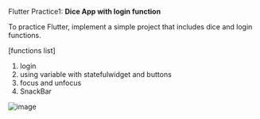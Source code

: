 
Flutter Practice1: **Dice App with login function**

To practice Flutter, implement a simple project that includes dice and login functions.


[functions list]

1. login 
2. using variable with statefulwidget and buttons
3. focus and unfocus 
4. SnackBar

![image](https://user-images.githubusercontent.com/104848737/167586082-087d5baa-c754-483a-b07d-48e236d78110.png)
